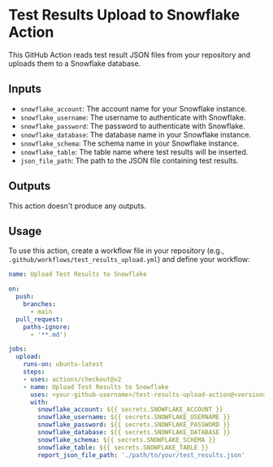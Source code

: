 # Test Results Upload to Snowflake Action

This GitHub Action reads test result JSON files from your repository and uploads them to a Snowflake database.

## Inputs

- `snowflake_account`: The account name for your Snowflake instance.
- `snowflake_username`: The username to authenticate with Snowflake.
- `snowflake_password`: The password to authenticate with Snowflake.
- `snowflake_database`: The database name in your Snowflake instance.
- `snowflake_schema`: The schema name in your Snowflake instance.
- `snowflake_table`: The table name where test results will be inserted.
- `json_file_path`: The path to the JSON file containing test results.

## Outputs

This action doesn't produce any outputs.

## Usage

To use this action, create a workflow file in your repository (e.g., `.github/workflows/test_results_upload.yml`) and define your workflow:

```yaml
name: Upload Test Results to Snowflake

on:
  push:
    branches:
      - main
  pull_request:
    paths-ignore:
      - '**.md')

jobs:
  upload:
    runs-on: ubuntu-latest
    steps:
    - uses: actions/checkout@v2
    - name: Upload Test Results to Snowflake
      uses: <your-github-username>/test-results-upload-action@<version>
      with:
        snowflake_account: ${{ secrets.SNOWFLAKE_ACCOUNT }}
        snowflake_username: ${{ secrets.SNOWFLAKE_USERNAME }}
        snowflake_password: ${{ secrets.SNOWFLAKE_PASSWORD }}
        snowflake_database: ${{ secrets.SNOWFLAKE_DATABASE }}
        snowflake_schema: ${{ secrets.SNOWFLAKE_SCHEMA }}
        snowflake_table: ${{ secrets.SNOWFLAKE_TABLE }}
        report_json_file_path: './path/to/your/test_results.json'
